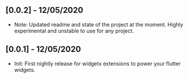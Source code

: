 ## [0.0.2] - 12/05/2020
* Note: Updated readme and state of the project at the moment. Highly experimental and unstable to use for any project.

## [0.0.1] - 12/05/2020

* Init: First nightly release for widgetx extensions to power your flutter widgets.
